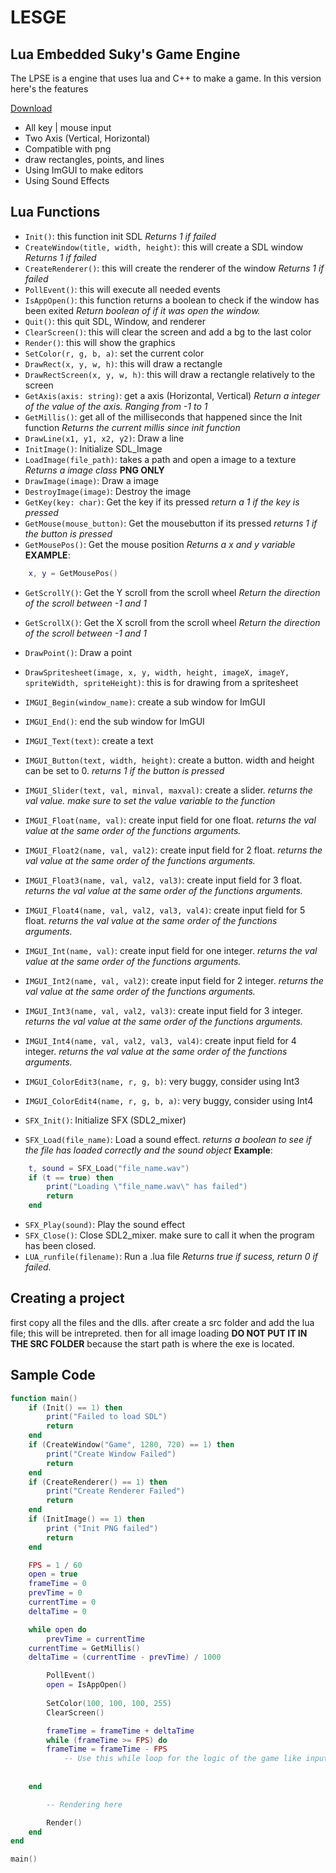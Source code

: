 # LESGE
## Lua Embedded Suky's Game Engine
The LPSE is a engine that uses lua and C++ to make a game.
In this version here's the features

[Download](https://github.com/suky637/lesge/raw/main/LESGE.zip)

- All key | mouse input
- Two Axis (Vertical, Horizontal)
- Compatible with png
- draw rectangles, points, and lines
- Using ImGUI to make editors
- Using Sound Effects

## Lua Functions
- ```Init()```: this function init SDL *Returns 1 if failed*
- ```CreateWindow(title, width, height)```: this will create a SDL window *Returns 1 if failed*
- ```CreateRenderer()```: this will create the renderer of the window *Returns 1 if failed*
- ```PollEvent()```: this will execute all needed events
- ```IsAppOpen()```: this function returns a boolean to check if the window has been exited *Return boolean of if it was open the window.*
- ```Quit()```: this quit SDL, Window, and renderer
- ```ClearScreen()```: this will clear the screen and add a bg to the last color
- ```Render()```: this will show the graphics
- ```SetColor(r, g, b, a)```: set the current color
- ```DrawRect(x, y, w, h)```: this will draw a rectangle
- ```DrawRectScreen(x, y, w, h)```: this will draw a rectangle relatively to the screen
- ```GetAxis(axis: string)```: get a axis (Horizontal, Vertical) *Return a integer of the value of the axis. Ranging from -1 to 1*
- ```GetMillis()```: get all of the milliseconds that happened since the Init function *Returns the current millis since init function*
- ```DrawLine(x1, y1, x2, y2)```: Draw a line
- ```InitImage()```: Initialize SDL_Image
- ```LoadImage(file_path)```: takes a path and open a image to a texture *Returns a image class* **PNG ONLY**
- ```DrawImage(image)```: Draw a image
- ```DestroyImage(image)```: Destroy the image
- ```GetKey(key: char)```: Get the key if its pressed *return a 1 if the key is pressed*
- ```GetMouse(mouse_button)```: Get the mousebutton if its pressed *returns 1 if the button is pressed*
- ```GetMousePos()```: Get the mouse position *Returns a x and y variable*
**EXAMPLE**:
```lua
    x, y = GetMousePos()
```
- ```GetScrollY()```: Get the Y scroll from the scroll wheel *Return the direction of the scroll between -1 and 1*
- ```GetScrollX()```: Get the X scroll from the scroll wheel *Return the direction of the scroll between -1 and 1*
- ```DrawPoint()```: Draw a point
- ```DrawSpritesheet(image, x, y, width, height, imageX, imageY, spriteWidth, spriteHeight)```: this is for drawing from a spritesheet
- ```IMGUI_Begin(window_name)```: create a sub window for ImGUI
- ```IMGUI_End()```: end the sub window for ImGUI
- ```IMGUI_Text(text)```: create a text
- ```IMGUI_Button(text, width, height)```: create a button. width and height can be set to 0. *returns 1 if the button is pressed*
- ```IMGUI_Slider(text, val, minval, maxval)```: create a slider. *returns the val value. make sure to set the value variable to the function*


- ```IMGUI_Float(name, val)```: create input field for one float. *returns the val value at the same order of the functions arguments.*
- ```IMGUI_Float2(name, val, val2)```: create input field for 2 float. *returns the val value  at the same order of the functions arguments.*
- ```IMGUI_Float3(name, val, val2, val3)```: create input field for 3 float. *returns the val value at the same order of the functions arguments.*
- ```IMGUI_Float4(name, val, val2, val3, val4)```: create input field for 5 float. *returns the val value at the same order of the functions arguments.*

- ```IMGUI_Int(name, val)```: create input field for one integer. *returns the val value at the same order of the functions arguments.*
- ```IMGUI_Int2(name, val, val2)```: create input field for 2 integer. *returns the val value  at the same order of the functions arguments.*
- ```IMGUI_Int3(name, val, val2, val3)```: create input field for 3 integer. *returns the val value at the same order of the functions arguments.*
- ```IMGUI_Int4(name, val, val2, val3, val4)```: create input field for 4 integer. *returns the val value at the same order of the functions arguments.*

- ```IMGUI_ColorEdit3(name, r, g, b)```: very buggy, consider using Int3
- ```IMGUI_ColorEdit4(name, r, g, b, a)```: very buggy, consider using Int4

- ```SFX_Init()```: Initialize SFX (SDL2_mixer)
- ```SFX_Load(file_name)```: Load a sound effect. *returns a boolean to see if the file has loaded correctly and the sound object* **Example**:
```lua
    t, sound = SFX_Load("file_name.wav")
    if (t == true) then
        print("Loading \"file_name.wav\" has failed")
        return
    end
```
- ```SFX_Play(sound)```: Play the sound effect
- ```SFX_Close()```: Close SDL2_mixer. make sure to call it when the program has been closed.
- ```LUA_runfile(filename)```: Run a .lua file *Returns true if sucess, return 0 if failed.*
## Creating a project
first copy all the files and the dlls. after create a src folder and add the lua file; this will be intrepreted. then for all image loading **DO NOT PUT IT IN THE SRC FOLDER** because the start path is where the exe is located.

## Sample Code
```lua
function main()
    if (Init() == 1) then
        print("Failed to load SDL")
        return
    end
    if (CreateWindow("Game", 1280, 720) == 1) then
        print("Create Window Failed")
        return
    end
    if (CreateRenderer() == 1) then
        print("Create Renderer Failed")
        return
    end
    if (InitImage() == 1) then
        print ("Init PNG failed")
        return
    end

    FPS = 1 / 60
    open = true
    frameTime = 0
    prevTime = 0
    currentTime = 0
    deltaTime = 0

    while open do
        prevTime = currentTime
	currentTime = GetMillis()
	deltaTime = (currentTime - prevTime) / 1000

        PollEvent()
        open = IsAppOpen()
        
        SetColor(100, 100, 100, 255)
        ClearScreen()

        frameTime = frameTime + deltaTime
        while (frameTime >= FPS) do
		frameTime = frameTime - FPS
           	-- Use this while loop for the logic of the game like input; your update function
		
		
	end

        -- Rendering here

        Render()
    end
end

main()
```
